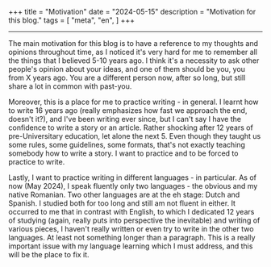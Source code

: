 +++
title = "Motivation"
date = "2024-05-15"
description = "Motivation for this blog."
tags = [
    "meta",
    "en",
]
+++

---

The main motivation for this blog is to have a reference to my thoughts and opinions throughout time, as I noticed it's very hard for me to remember all the things that I believed 5-10 years ago. I think it's a necessity to ask other people's opinion about your ideas, and one of them should be you, you from X years ago. You are a different person now, after so long, but still share a lot in common with past-you.

Moreover, this is a place for me to practice writing - in general. I learnt how to write 16 years ago (really emphasizes how fast we approach the end, doesn't it?), and I've been writing ever since, but I can't say I have the confidence to write a story or an article. Rather shocking after 12 years of pre-Universitary education, let alone the next 5. Even though they taught us some rules, some guidelines, some formats, that's not exactly teaching somebody how to write a story. I want to practice and to be forced to practice to write.

Lastly, I want to practice writing in different languages - in particular. As of now (May 2024), I speak fluently only two languages - the obvious and my native Romanian. Two other languages are at the eh stage: Dutch and Spanish. I studied both for too long and still am not fluent in either. It occurred to me that in contrast with English, to which I dedicated 12 years of studying (again, really puts into perspective the inevitable) and writing of various pieces, I haven't really written or even try to write in the other two languages. At least not something longer than a paragraph. This is a really important issue with my language learning which I must address, and this will be the place to fix it.
